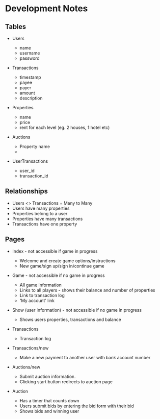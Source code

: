 # Development Notes

## Tables
* Users
  * name
  * username
  * password

* Transactions
  * timestamp
  * payee
  * payer
  * amount
  * description

* Properties
  * name
  * price
  * rent for each level (eg. 2 houses, 1 hotel etc)

* Auctions
  * Property name
  * 

* UserTransactions
  * user_id
  * transaction_id

## Relationships
* Users <> Transactions = Many to Many
* Users have many properties
* Properties belong to a user
* Properties have many transactions 
* Transactions have one property

## Pages
* Index - not accessible if game in progress
  * Welcome and create game options/instructions
  * New game/sign up/sign in/continue game

* Game - not accessible if no game in progress
  * All game information
  * Links to all players - shows their balance and number of properties
  * Link to transaction log
  * 'My account' link

* Show (user information) - not accessible if no game in progress
  * Shows users properties, transactions and balance

* Transactions
  * Transaction log

* Transactions/new
  * Make a new payment to another user with bank account number

* Auctions/new
  * Submit auction information.
  * Clicking start button redirects to auction page

* Auction
  * Has a timer that counts down
  * Users submit bids by entering the bid form with their bid
  * Shows bids and winning user